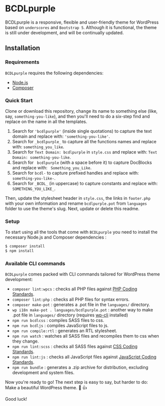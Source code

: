 # BCDLpurple
BCDLpurple is a responsive, flexible and user-friendly theme for WordPress based on `underscores` and `Bootstrap 5`. 
Although it is functional, the theme is still under development, and will be continually updated.

Installation
---------------

### Requirements

`BCDLpurple` requires the following dependencies:

- [Node.js](https://nodejs.org/)
- [Composer](https://getcomposer.org/)

### Quick Start

Clone or download this repository, change its name to something else (like, say, `something-you-like`), and then you'll need to do a six-step find and replace on the name in all the templates.

1. Search for `'bcdlpurple'` (inside single quotations) to capture the text domain and replace with: `'something-you-like'`.
2. Search for `_bcdlpurple_` to capture all the functions names and replace with: `something_you_like`.
3. Search for `Text Domain: bcdlpurple` in `style.css` and replace with: `Text Domain: something-you-like`.
4. Search for <code>&nbsp;bcdlpurple</code> (with a space before it) to capture DocBlocks and replace with: <code>&nbsp;Something_you_Like</code>.
5. Search for `bcdl-` to capture prefixed handles and replace with: `something-you-like-`.
6. Search for `_BCDL_` (in uppercase) to capture constants and replace with: `SOMETHING_YOU_LIKE_`.

Then, update the stylesheet header in `style.css`, the links in `footer.php` with your own information and rename `bcdlpurple.pot` from `languages` folder to use the theme's slug. Next, update or delete this readme. 

### Setup

To start using all the tools that come with `BCDLpurple`  you need to install the necessary Node.js and Composer dependencies :

```sh
$ composer install
$ npm install
```

### Available CLI commands

`BCDLpurple` comes packed with CLI commands tailored for WordPress theme development:

- `composer lint:wpcs` : checks all PHP files against [PHP Coding Standards](https://developer.wordpress.org/coding-standards/wordpress-coding-standards/php/).
- `composer lint:php` : checks all PHP files for syntax errors.
- `composer make-pot` : generates a .pot file in the `languages/` directory.
- `wp i18n make-pot . languages/bcdlpurple.pot` : another way to make .pot file in `languages/` directory (requires [wp-cli](https://make.wordpress.org/cli/handbook/guides/installing/) installed)
- `npm run bcdlcss` : compiles SASS files to css.
- `npm run bcdljs` : compiles JavaScript files to js.
- `npm run compile:rtl` : generates an RTL stylesheet.
- `npm run watch` : watches all SASS files and recompiles them to css when they change.
- `npm run lint:scss` : checks all SASS files against [CSS Coding Standards](https://developer.wordpress.org/coding-standards/wordpress-coding-standards/css/).
- `npm run lint:js` : checks all JavaScript files against [JavaScript Coding Standards](https://developer.wordpress.org/coding-standards/wordpress-coding-standards/javascript/).
- `npm run bundle` : generates a .zip archive for distribution, excluding development and system files.

Now you're ready to go! The next step is easy to say, but harder to do: Make a beautiful WordPress theme. :purple_heart:
:thumbsup:

Good luck!
